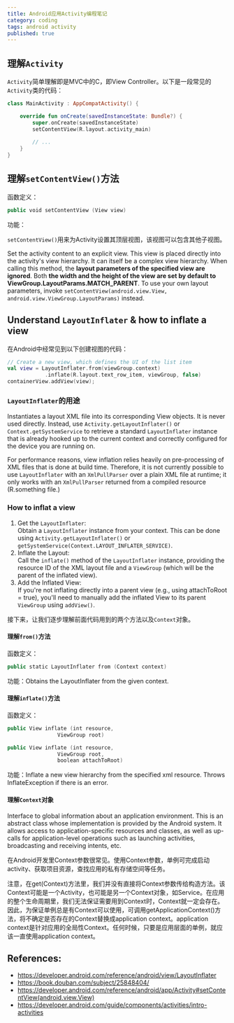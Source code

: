 ```yaml
---
title: Android应用Activity编程笔记
category: coding
tags: android activity
published: true
---
```


## 理解`Activity`

`Activity`简单理解即是MVC中的C，即View Controller。以下是一段常见的`Activity`类的代码：

```kotlin
class MainActivity : AppCompatActivity() {

    override fun onCreate(savedInstanceState: Bundle?) {
        super.onCreate(savedInstanceState)
        setContentView(R.layout.activity_main)
		
		// ...
    }
}
```

## 理解`setContentView()`方法

函数定义：

```kotlin
public void setContentView (View view)
```

功能：

`setContentView()`用来为Activity设置其顶层视图，该视图可以包含其他子视图。

Set the activity content to an explicit view. This view is placed directly into the activity's view hierarchy. It can itself be a complex view hierarchy. When calling this method, the **layout parameters of the specified view are ignored**. Both **the width and the height of the view are set by default to ViewGroup.LayoutParams.MATCH_PARENT**. To use your own layout parameters, invoke `setContentView(android.view.View, android.view.ViewGroup.LayoutParams)` instead.

## Understand `LayoutInflater` & how to inflate a view

在Android中经常见到以下创建视图的代码：

```kotlin
// Create a new view, which defines the UI of the list item
val view = LayoutInflater.from(viewGroup.context)
            .inflate(R.layout.text_row_item, viewGroup, false)
containerView.addView(view);
```

### `LayoutInflater`的用途

Instantiates a layout XML file into its corresponding View objects. It is never used directly. Instead, use `Activity.getLayoutInflater()` or `Context.getSystemService` to retrieve a standard `LayoutInflater` instance that is already hooked up to the current context and correctly configured for the device you are running on.

For performance reasons, view inflation relies heavily on pre-processing of XML files that is done at build time. Therefore, it is not currently possible to use `LayoutInflater` with an `XmlPullParser` over a plain XML file at runtime; it only works with an `XmlPullParser` returned from a compiled resource (R.something file.)

### How to inflat a view

1. Get the `LayoutInflater`:  
  Obtain a `LayoutInflater` instance from your context. This can be done using `Activity.getLayoutInflater()` or `getSystemService(Context.LAYOUT_INFLATER_SERVICE)`.
2. Inflate the Layout:  
  Call the `inflate()` method of the `LayoutInflater` instance, providing the resource ID of the XML layout file and a `ViewGroup` (which will be the parent of the inflated view).
3. Add the Inflated View:  
  If you're not inflating directly into a parent view (e.g., using attachToRoot = true), you'll need to manually add the inflated View to its parent `ViewGroup` using `addView()`.

接下来，让我们逐步理解前面代码用到的两个方法以及`Context`对象。

#### 理解`from()`方法

函数定义：

```kotlin
public static LayoutInflater from (Context context)
```

功能：Obtains the LayoutInflater from the given context.

#### 理解`inflate()`方法

函数定义：

```kotlin
public View inflate (int resource, 
                ViewGroup root)
```

```kotlin
public View inflate (int resource, 
                ViewGroup root, 
                boolean attachToRoot)
```

功能：Inflate a new view hierarchy from the specified xml resource. Throws InflateException if there is an error.

#### 理解`Context`对象

Interface to global information about an application environment. This is an abstract class whose implementation is provided by the Android system. It allows access to application-specific resources and classes, as well as up-calls for application-level operations such as launching activities, broadcasting and receiving intents, etc.

在Android开发里Context参数很常见。使用Context参数，单例可完成启动activity、获取项目资源，查找应用的私有存储空间等任务。

注意，在get(Context)方法里，我们并没有直接将Context参数传给构造方法。该Context可能是一个Activity，也可能是另一个Context对象，如Service。在应用的整个生命周期里，我们无法保证需要用到Context时，Context就一定会存在。因此，为保证单例总是有Context可以使用，可调用getApplicationContext()方法，将不确定是否存在的Context替换成application context。application context是针对应用的全局性Context。任何时候，只要是应用层面的单例，就应该一直使用application context。

## References:

- https://developer.android.com/reference/android/view/LayoutInflater
- https://book.douban.com/subject/25848404/
- https://developer.android.com/reference/android/app/Activity#setContentView(android.view.View)
- https://developer.android.com/guide/components/activities/intro-activities
